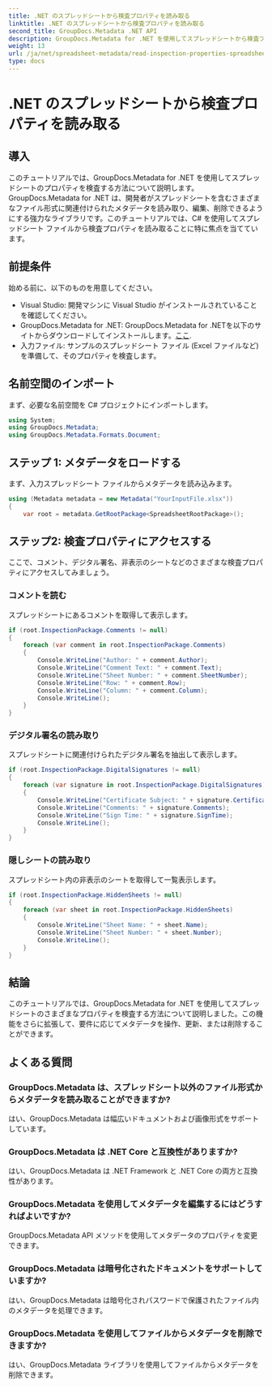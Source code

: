 ```yaml
---
title: .NET のスプレッドシートから検査プロパティを読み取る
linktitle: .NET のスプレッドシートから検査プロパティを読み取る
second_title: GroupDocs.Metadata .NET API
description: GroupDocs.Metadata for .NET を使用してスプレッドシートから検査プロパティを読み取る方法を学習します。コメント、デジタル署名、非表示のシートに簡単にアクセスできます。
weight: 13
url: /ja/net/spreadsheet-metadata/read-inspection-properties-spreadsheets/
type: docs
---
```

# .NET のスプレッドシートから検査プロパティを読み取る

## 導入
このチュートリアルでは、GroupDocs.Metadata for .NET を使用してスプレッドシートのプロパティを検査する方法について説明します。GroupDocs.Metadata for .NET は、開発者がスプレッドシートを含むさまざまなファイル形式に関連付けられたメタデータを読み取り、編集、削除できるようにする強力なライブラリです。このチュートリアルでは、C# を使用してスプレッドシート ファイルから検査プロパティを読み取ることに特に焦点を当てています。
## 前提条件
始める前に、以下のものを用意してください。
- Visual Studio: 開発マシンに Visual Studio がインストールされていることを確認してください。
-  GroupDocs.Metadata for .NET: GroupDocs.Metadata for .NETを以下のサイトからダウンロードしてインストールします。[ここ](https://releases.groupdocs.com/metadata/net/).
- 入力ファイル: サンプルのスプレッドシート ファイル (Excel ファイルなど) を準備して、そのプロパティを検査します。

## 名前空間のインポート
まず、必要な名前空間を C# プロジェクトにインポートします。
```csharp
using System;
using GroupDocs.Metadata;
using GroupDocs.Metadata.Formats.Document;
```
## ステップ 1: メタデータをロードする
まず、入力スプレッドシート ファイルからメタデータを読み込みます。
```csharp
using (Metadata metadata = new Metadata("YourInputFile.xlsx"))
{
    var root = metadata.GetRootPackage<SpreadsheetRootPackage>();
```
## ステップ2: 検査プロパティにアクセスする
ここで、コメント、デジタル署名、非表示のシートなどのさまざまな検査プロパティにアクセスしてみましょう。
### コメントを読む
スプレッドシートにあるコメントを取得して表示します。
```csharp
if (root.InspectionPackage.Comments != null)
{
    foreach (var comment in root.InspectionPackage.Comments)
    {
        Console.WriteLine("Author: " + comment.Author);
        Console.WriteLine("Comment Text: " + comment.Text);
        Console.WriteLine("Sheet Number: " + comment.SheetNumber);
        Console.WriteLine("Row: " + comment.Row);
        Console.WriteLine("Column: " + comment.Column);
        Console.WriteLine();
    }
}
```
### デジタル署名の読み取り
スプレッドシートに関連付けられたデジタル署名を抽出して表示します。
```csharp
if (root.InspectionPackage.DigitalSignatures != null)
{
    foreach (var signature in root.InspectionPackage.DigitalSignatures)
    {
        Console.WriteLine("Certificate Subject: " + signature.CertificateSubject);
        Console.WriteLine("Comments: " + signature.Comments);
        Console.WriteLine("Sign Time: " + signature.SignTime);
        Console.WriteLine();
    }
}
```
### 隠しシートの読み取り
スプレッドシート内の非表示のシートを取得して一覧表示します。
```csharp
if (root.InspectionPackage.HiddenSheets != null)
{
    foreach (var sheet in root.InspectionPackage.HiddenSheets)
    {
        Console.WriteLine("Sheet Name: " + sheet.Name);
        Console.WriteLine("Sheet Number: " + sheet.Number);
        Console.WriteLine();
    }
}
```

## 結論
このチュートリアルでは、GroupDocs.Metadata for .NET を使用してスプレッドシートのさまざまなプロパティを検査する方法について説明しました。この機能をさらに拡張して、要件に応じてメタデータを操作、更新、または削除することができます。

## よくある質問
### GroupDocs.Metadata は、スプレッドシート以外のファイル形式からメタデータを読み取ることができますか?
はい、GroupDocs.Metadata は幅広いドキュメントおよび画像形式をサポートしています。
### GroupDocs.Metadata は .NET Core と互換性がありますか?
はい、GroupDocs.Metadata は .NET Framework と .NET Core の両方と互換性があります。
### GroupDocs.Metadata を使用してメタデータを編集するにはどうすればよいですか?
GroupDocs.Metadata API メソッドを使用してメタデータのプロパティを変更できます。
### GroupDocs.Metadata は暗号化されたドキュメントをサポートしていますか?
はい、GroupDocs.Metadata は暗号化されパスワードで保護されたファイル内のメタデータを処理できます。
### GroupDocs.Metadata を使用してファイルからメタデータを削除できますか?
はい、GroupDocs.Metadata ライブラリを使用してファイルからメタデータを削除できます。